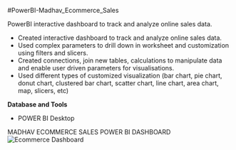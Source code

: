 #PowerBI-Madhav_Ecommerce_Sales

PowerBI interactive dashboard to track and analyze online sales data.

- Created interactive dashboard to track and analyze online sales data.
- Used complex parameters to drill down in worksheet and customization using filters and slicers.
- Created connections, join new tables, calculations to manipulate data and enable user driven parameters for visualisations.
- Used different types of customized visualization (bar chart, pie chart, donut chart, clustered bar chart, scatter chart, line chart, area chart, map, slicers, etc)


**Database and Tools**
- POWER BI Desktop

MADHAV ECOMMERCE SALES POWER BI DASHBOARD
![Ecommerce Dashboard](https://github.com/anuragbisht94/Ecommerce/assets/30321490/01a32530-6213-4699-8179-bb96cb2a7a47)
